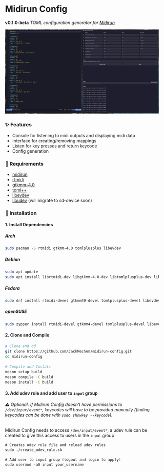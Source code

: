 # Midirun Config

**v0.1.0-beta**
_TOML configuration genorator for [Midirun](https://github.com/JackMechem/MidiRun)_

![demo](./media/demo.png)

### :sparkles: Features

- Console for listening to midi outputs and displaying midi data
- Interface for creating/removing mappings
- Listen for key presses and return keycode
- Config generation

### :battery: Requirements

- [midirun](https://github.com/JackMechem/MidiRun)
- [rtmidi](https://github.com/thestk/rtmidi)
- [gtkmm-4.0](https://gtkmm.gnome.org/en/index.html)
- [toml++](https://marzer.github.io/tomlplusplus/)
- [libevdev](https://www.freedesktop.org/wiki/Software/libevdev/)
- [libudev](https://www.freedesktop.org/software/systemd/man/latest/libudev.html) (will migrate to sd-device soon)

### :electric_plug: Installation

#### 1. Install Dependencies

##### Arch

```bash
sudo pacman -S rtmidi gtkmm-4.0 tomlplusplus libevdev
```

##### Debian

```bash
sudo apt update
sudo apt install librtmidi-dev libgtkmm-4.0-dev libtomlplusplus-dev libevdev-dev
```

##### Fedora

```bash
sudo dnf install rtmidi-devel gtkmm40-devel tomlplusplus-devel libevdev-devel
```

##### openSUSE

```bash
sudo zypper install rtmidi-devel gtkmm4-devel tomlplusplus-devel libevdev-devel
```

#### 2. Clone and Compile

```bash
# Clone and cd
git clone https://github.com/JackMechem/midirun-config.git
cd midirun-config

# Compile and Install
meson setup build
meson compile -C build
meson install -C build
```

#### 3. Add udev rule and add user to `input` group

###### :warning: Optional. If Midirun Config doesn't have permissions to `/dev/input/event*`, keycodes will have to be provided manually (finding keycodes can be done with `sudo showkey --keycode`).

Midirun Config needs to access `/dev/input/event*`, a udev rule can be created to give this access to users in the `input` group

```
# Creates udev rule file and reload udev rules
sudo ./create_udev_rule.sh

# Add user to input group (logout and login to apply)
sudo usermod -aG input your_username
```
